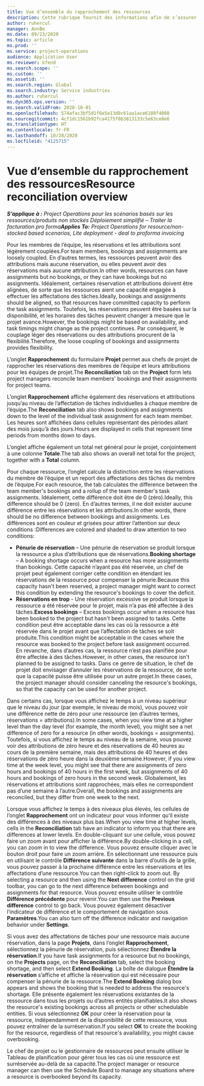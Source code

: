```yaml
---
title: Vue d’ensemble du rapprochement des ressources
description: Cette rubrique fournit des informations afin de s’assurer que les réservations et les attributions de projet sont alignées.
author: ruhercul
manager: AnnBe
ms.date: 09/23/2020
ms.topic: article
ms.prod: ''
ms.service: project-operations
audience: Application User
ms.reviewer: kfend
ms.search.scope: ''
ms.custom: ''
ms.assetid: ''
ms.search.region: Global
ms.search.industry: Service industries
ms.author: ruhercul
ms.dyn365.ops.version: ''
ms.search.validFrom: 2020-10-01
ms.openlocfilehash: 574afac3bf5d1f6e5e13d8c61aa1ace6188f4008
ms.sourcegitcommit: 4cf1dc1561b92fca4175f0b3813133c5e63ce8e6
ms.translationtype: HT
ms.contentlocale: fr-FR
ms.lasthandoff: 10/28/2020
ms.locfileid: "4125715"
---
```

# <a name="resource-reconciliation-overview"></a><span data-ttu-id="32de3-103">Vue d’ensemble du rapprochement des ressources</span><span class="sxs-lookup"><span data-stu-id="32de3-103">Resource reconciliation overview</span></span>

<span data-ttu-id="32de3-104">_**S’applique à :** Project Operations pour les scénarios basés sur les ressources/produits non stockés Déploiement simplifié – Traiter la facturation pro forma_</span><span class="sxs-lookup"><span data-stu-id="32de3-104">_**Applies To:** Project Operations for resource/non-stocked based scenarios, Lite deployment - deal to proforma invoicing_</span></span>

<span data-ttu-id="32de3-105">Pour les membres de l’équipe, les réservations et les attributions sont légèrement couplées.</span><span class="sxs-lookup"><span data-stu-id="32de3-105">For team members, bookings and assignments are loosely coupled.</span></span> <span data-ttu-id="32de3-106">En d’autres termes, les ressources peuvent avoir des attributions mais aucune réservation, ou elles peuvent avoir des réservations mais aucune attribution.</span><span class="sxs-lookup"><span data-stu-id="32de3-106">In other words, resources can have assignments but no bookings, or they can have bookings but no assignments.</span></span> <span data-ttu-id="32de3-107">Idéalement, certaines réservation et attributions doivent être alignées, de sorte que les ressources aient une capacité engagée à effectuer les affectations des tâches.</span><span class="sxs-lookup"><span data-stu-id="32de3-107">Ideally, bookings and assignments should be aligned, so that resources have committed capacity to perform the task assignments.</span></span> <span data-ttu-id="32de3-108">Toutefois, les réservations peuvent être basées sur la disponibilité, et les horaires des tâches peuvent changer à mesure que le projet avance.</span><span class="sxs-lookup"><span data-stu-id="32de3-108">However, the bookings might be based on availability, and task timings might change as the project continues.</span></span> <span data-ttu-id="32de3-109">Par conséquent, le couplage léger des réservations ou des attributions procurent de la flexibilité.</span><span class="sxs-lookup"><span data-stu-id="32de3-109">Therefore, the loose coupling of bookings and assignments provides flexibility.</span></span>

<span data-ttu-id="32de3-110">L’onglet **Rapprochement** du formulaire **Projet** permet aux chefs de projet de rapprocher les réservations des membres de l’équipe et leurs attributions pour les équipes de projet.</span><span class="sxs-lookup"><span data-stu-id="32de3-110">The **Reconciliation** tab on the **Project** form lets project managers reconcile team members' bookings and their assignments for project teams.</span></span>

<span data-ttu-id="32de3-111">L’onglet **Rapprochement** affiche également des réservations et attributions jusqu’au niveau de l’affectation de tâches individuelles à chaque membre de l’équipe.</span><span class="sxs-lookup"><span data-stu-id="32de3-111">The **Reconciliation** tab also shows bookings and assignments down to the level of the individual task assignment for each team member.</span></span> <span data-ttu-id="32de3-112">Les heures sont affichées dans cellules représentant des périodes allant des mois jusqu’à des jours.</span><span class="sxs-lookup"><span data-stu-id="32de3-112">Hours are displayed in cells that represent time periods from months down to days.</span></span>

<span data-ttu-id="32de3-113">L’onglet affiche également un total net général pour le projet, conjointement à une colonne **Totale**.</span><span class="sxs-lookup"><span data-stu-id="32de3-113">The tab also shows an overall net total for the project, together with a **Total** column.</span></span>

<span data-ttu-id="32de3-114">Pour chaque ressource, l’onglet calcule la distinction entre les réservations du membre de l’équipe et un report des affectations des tâches du membre de l’équipe.</span><span class="sxs-lookup"><span data-stu-id="32de3-114">For each resource, the tab calculates the difference between the team member's bookings and a rollup of the team member's task assignments.</span></span> <span data-ttu-id="32de3-115">Idéalement, cette différence doit être de 0 (zéro).</span><span class="sxs-lookup"><span data-stu-id="32de3-115">Ideally, this difference should be 0 (zero).</span></span> <span data-ttu-id="32de3-116">En d’autres termes, il ne doit exister aucune différence entre les réservations et les attributions.</span><span class="sxs-lookup"><span data-stu-id="32de3-116">In other words, there should be no difference between bookings and assignments.</span></span> <span data-ttu-id="32de3-117">Les différences sont en couleur et grisées pour attirer l’attention sur deux conditions :</span><span class="sxs-lookup"><span data-stu-id="32de3-117">Differences are colored and shaded to draw attention to two conditions:</span></span>

- <span data-ttu-id="32de3-118">**Pénurie de réservation** – Une pénurie de réservation se produit lorsque la ressource a plus d’attributions que de réservations.</span><span class="sxs-lookup"><span data-stu-id="32de3-118">**Booking shortage** – A booking shortage occurs when a resource has more assignments than bookings.</span></span> <span data-ttu-id="32de3-119">Cette capacité n’ayant pas été réservée, un chef de projet peut également corriger cette condition en étendant les réservations de la ressource pour compenser la pénurie.</span><span class="sxs-lookup"><span data-stu-id="32de3-119">Because this capacity hasn't been reserved, a project manager might want to correct this condition by extending the resource's bookings to cover the deficit.</span></span>
- <span data-ttu-id="32de3-120">**Réservations en trop** - Une réservation excessive se produit lorsque la ressource a été réservée pour le projet, mais n’a pas été affectée à des tâches.</span><span class="sxs-lookup"><span data-stu-id="32de3-120">**Excess bookings** – Excess bookings occur when a resource has been booked to the project but hasn't been assigned to tasks.</span></span> <span data-ttu-id="32de3-121">Cette condition peut être acceptable dans les cas où la ressource a été réservée dans le projet avant que l’affectation de tâches se soit produite.</span><span class="sxs-lookup"><span data-stu-id="32de3-121">This condition might be acceptable in the cases where the resource was booked to the project before task assignment occurred.</span></span> <span data-ttu-id="32de3-122">En revanche, dans d’autres cas, la ressource n’est pas planifiée pour être affectée à des tâches.</span><span class="sxs-lookup"><span data-stu-id="32de3-122">However, in other cases, the resource isn't planned to be assigned to tasks.</span></span> <span data-ttu-id="32de3-123">Dans ce genre de situation, le chef de projet doit envisager d’annuler les réservations de la ressource, de sorte que la capacité puisse être utilisée pour un autre projet.</span><span class="sxs-lookup"><span data-stu-id="32de3-123">In these cases, the project manager should consider canceling the resource's bookings, so that the capacity can be used for another project.</span></span>

<span data-ttu-id="32de3-124">Dans certains cas, lorsque vous affichez le temps à un niveau supérieur que le niveau du jour (par exemple, le niveau de mois), vous pouvez voir une différence nette de zéro pour une ressource (en d’autres termes, réservations = attributions).</span><span class="sxs-lookup"><span data-stu-id="32de3-124">In some cases, when you view time at a higher level than the day level (for example, the month level), you might see a net difference of zero for a resource (in other words, bookings = assignments).</span></span> <span data-ttu-id="32de3-125">Toutefois, si vous affichez le temps au niveau de la semaine, vous pouvez voir des attributions de zéro heure et des réservations de 40 heures au cours de la première semaine, mais des attributions de 40 heures et des réservations de zéro heure dans la deuxième semaine.</span><span class="sxs-lookup"><span data-stu-id="32de3-125">However, if you view time at the week level, you might see that there are assignments of zero hours and bookings of 40 hours in the first week, but assignments of 40 hours and bookings of zero hours in the second week.</span></span> <span data-ttu-id="32de3-126">Globalement, les réservations et attributions sont rapprochées, mais elles ne correspondent pas d’une semaine à l’autre.</span><span class="sxs-lookup"><span data-stu-id="32de3-126">Overall, the bookings and assignments are reconciled, but they differ from one week to the next.</span></span>

<span data-ttu-id="32de3-127">Lorsque vous affichez le temps à des niveaux plus élevés, les cellules de l’onglet **Rapprochement** ont un indicateur pour vous informer qu’il existe des différences à des niveaux plus bas.</span><span class="sxs-lookup"><span data-stu-id="32de3-127">When you view time at higher levels, cells in the **Reconciliation** tab have an indicator to inform you that there are differences at lower levels.</span></span> <span data-ttu-id="32de3-128">En double-cliquant sur une cellule, vous pouvez faire un zoom avant pour afficher la différence.</span><span class="sxs-lookup"><span data-stu-id="32de3-128">By double-clicking in a cell, you can zoom in to view the difference.</span></span> <span data-ttu-id="32de3-129">Vous pouvez ensuite cliquer avec le bouton droit pour faire un zoom arrière. En sélectionnant une ressource puis en utilisant le contrôle **Différence suivante** dans la barre d’outils de la grille, vous pouvez passer à la prochaine différence entre les réservations et les affectations d’une ressource.</span><span class="sxs-lookup"><span data-stu-id="32de3-129">You can then right-click to zoom out. By selecting a resource and then using the **Next difference** control on the grid toolbar, you can go to the next difference between bookings and assignments for that resource.</span></span> <span data-ttu-id="32de3-130">Vous pouvez ensuite utiliser le contrôle **Différence précédente** pour revenir.</span><span class="sxs-lookup"><span data-stu-id="32de3-130">You can then use the **Previous difference** control to go back.</span></span> <span data-ttu-id="32de3-131">Vous pouvez également désactiver l’indicateur de différence et le comportement de navigation sous **Paramètres**.</span><span class="sxs-lookup"><span data-stu-id="32de3-131">You can also turn off the difference indicator and navigation behavior under **Settings**.</span></span>


<span data-ttu-id="32de3-132">Si vous avez des affectations de tâches pour une ressource mais aucune réservation, dans la page **Projets**, dans l’onglet **Rapprochement**, sélectionnez la pénurie de réservation, puis sélectionnez **Étendre la réservation**.</span><span class="sxs-lookup"><span data-stu-id="32de3-132">If you have task assignments for a resource but no bookings, on the **Projects** page, on the **Reconciliation** tab, select the booking shortage, and then select **Extend Booking**.</span></span> <span data-ttu-id="32de3-133">La boîte de dialogue **Étendre la réservation** s’affiche et affiche la réservation qui est nécessaire pour compenser la pénurie de la ressource.</span><span class="sxs-lookup"><span data-stu-id="32de3-133">The **Extend Booking** dialog box appears and shows the booking that is needed to address the resource's shortage.</span></span> <span data-ttu-id="32de3-134">Elle présente également les réservations existantes de la ressource dans tous les projets ou d’autres entités planifiables.</span><span class="sxs-lookup"><span data-stu-id="32de3-134">It also shows the resource's existing bookings across all projects or other schedulable entities.</span></span> <span data-ttu-id="32de3-135">Si vous sélectionnez **OK** pour créer la réservation pour la ressource, indépendamment de la disponibilité de cette ressource, vous pouvez entraîner de la surréservation.</span><span class="sxs-lookup"><span data-stu-id="32de3-135">If you select **OK** to create the booking for the resource, regardless of that resource's availability, you might cause overbooking.</span></span>

<span data-ttu-id="32de3-136">Le chef de projet ou le gestionnaire de ressources peut ensuite utiliser le Tableau de planification pour gérer tous les cas où une ressource est surréservée au-delà de sa capacité.</span><span class="sxs-lookup"><span data-stu-id="32de3-136">The project manager or resource manager can then use the Schedule Board to manage any situations where a resource is overbooked beyond its capacity.</span></span>

